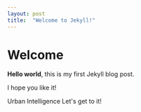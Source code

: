 ```yaml
---
layout: post
title:  "Welcome to Jekyll!"
---
```


# Welcome

**Hello world**, this is my first Jekyll blog post.

I hope you like it!

Urban Intelligence Let's get to it!
